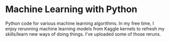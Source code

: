 

# Machine Learning with Python

Python code for various machine learning algorithms. In my free time, I enjoy rerunning machine learning models from Kaggle kernels to refresh my skills/learn new ways of doing things. I've uploaded some of those reruns.
